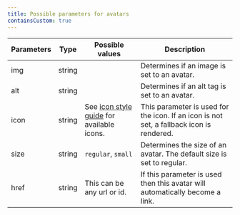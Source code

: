 ```yaml
---
title: Possible parameters for avatars
containsCustom: true
---
```


<table class="c-table">
    <thead>
        <tr>
            <th>Parameters</th>
            <th>Type</th>
            <th>Possible values</th>
            <th>Description</th>
        </tr>
    </thead>
    <tbody>
        <tr>
            <td>img</td>
            <td>string</td>
            <td></td>
            <td>Determines if an image is set to an avatar.</td>
        </tr>
        <tr>
            <td>alt</td>
            <td>string</td>
            <td></td>
            <td>Determines if an alt tag is set to an avatar.</td>
        </tr>
        <tr>
            <td>icon</td>
            <td>string</td>
            <td>See <a href="/styleguide/aov-icons.html">icon style guide</a> for available icons.</td>
            <td>This parameter is used for the icon. If an icon is not set, a fallback icon is rendered.</td>
        </tr>
        <tr>
            <td>size</td>
            <td>string</td>
            <td><code>regular</code>, <code>small</code></td>
            <td>Determines the size of an avatar. The default size is set to regular.</td>
        </tr>
        <tr>
            <td>href</td>
            <td>string</td>
            <td>This can be any url or id.</td>
            <td>If this parameter is used then this avatar will automatically become a link.</td>
        </tr>
    </tbody>
</table>

